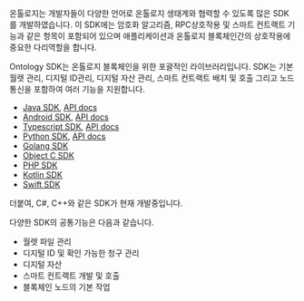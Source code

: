 
온톨로지는 개발자들이 다양한 언어로 온톨로지 생태계와 협력할 수 있도록 많은 SDK를 개발하였습니다. 이 SDK에는 암호화 알고리즘, RPC상호작용 및 스마트 컨트랙트 기능과 같은 항목이 포함되어 있으며 애플리케이션과 온톨로지 블록체인간의 상호작용에 중요한 다리역할을 합니다.

Ontology SDK는 온톨로지 블록체인을 위한 포괄적인 라이브러리입니다. SDK는 기본 월렛 관리, 디지털 ID관리, 디지털 자산 관리, 스마트 컨트랙트 배치 및 호출 그리고 노드통신을 포함하여 여러 기능을 지원합니다.

* [Java SDK](https://github.com/ontio/ontology-java-sdk), [API docs](https://apidoc.ont.io/javasdk/)
* [Android SDK](https://github.com/ontio-community/ontology-andriod-sdk), [API docs](https://apidoc.ont.io/javasdk/)
* [Typescript SDK](https://github.com/ontio/ontology-ts-sdk), [API docs](https://apidoc.ont.io/tssdk/)
* [Python SDK](https://github.com/ontio/ontology-python-sdk), [API docs](https://apidoc.ont.io/pythonsdk/)
* [Golang SDK](https://github.com/ontio/ontology-go-sdk)
* [Object C SDK](https://github.com/ontio-community/ontology-oc-sdk)
* [PHP SDK ](https://github.com/ontio-community/ontology-php-sdk)
* [Kotlin SDK ](https://github.com/OntologyCommunityDevelopers/ontology-kotlin-sdk)
* [Swift SDK](https://github.com/ontio-community/ontology-swift-sdk)

더붙여, C#, C++와 같은 SDK가 현재 개발중입니다.

다양한 SDK의 공통기능은 다음과 같습니다.

* 월렛 파일 관리
* 디지털 ID 및 확인 가능한 청구 관리
* 디지털 자산
* 스마트 컨트랙트 개발 및 호출
* 블록체인 노드의 기본 작업




 

